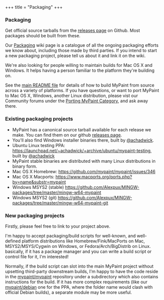 +++
title = "Packaging"
+++

### Packaging
Get official source tarballs
from the [releases page][packing.releases] on Github.
Most packages should be built from these.

Our [Packaging][packing.wiki] wiki page is a catalogue of all the
ongoing packaging efforts we know about,
including those made by third parties.
If you intend to start a new packaging project,
please tell us about it and link it on the wiki.

We're also looking for people willing to maintain builds
for Mac OS X and Windows.
It helps having a person familiar to the platform they're building on.

See the [main README file][packing.readme] for details of
how to build MyPaint from source across a variety of platforms.
If you have questions, or want to port MyPaint to
Mac OS X, Windows, another Linux distribution, please vist our Community
forums under the [Porting MyPaint Category][packing.porting],
and ask away there.

[packing.releases]: https://github.com/mypaint/mypaint/releases
[packing.wiki]: https://github.com/mypaint/mypaint/wiki/Packaging
[packing.readme]: https://github.com/mypaint/mypaint/blob/master/README.md
[packing.porting]: http://community.mypaint.org/c/development/porting

### Existing packaging projects

* MyPaint has a canonical source tarball available for each release we make. You can find them on our github [releases page](https://github.com/mypaint/mypaint/releases).
* You'll also find Windows installer binaries there, built by [@achadwick](https://github.com/achadwick).
* Ubuntu Linux testing PPA: <https://launchpad.net/~achadwick/+archive/ubuntu/mypaint-testing>, built by [@achadwick](https://github.com/achadwick)
* MyPaint stable binaries are distributed with many Linux distributions in binary form.
* Mac OS X Homebrew: <https://github.com/mypaint/mypaint/issues/346>
* Mac OS X Macports: <https://www.macports.org/ports.php?by=name&substr=mypaint>
* Windows MSYS2 (stable) <https://github.com/Alexpux/MINGW-packages/tree/master/mingw-w64-mypaint>
* Windows MSYS2 (git) <https://github.com/Alexpux/MINGW-packages/tree/master/mingw-w64-mypaint-git>

### New packaging projects

Firstly, please feel free to link to your project above.

I'm happy to accept packaging/build scripts for well-known, and well-defined platform distributions like Homebrew/Fink/MacPorts on Mac, MSYS2/MSYS/Cygwin on Windows, or Fedora/Arch/BigDistrib on Linux. basically, if it has a package manager and you can write a build script or control file for it, I'm interested!

Normally, if the build script can slot into the main MyPaint project without upsetting third-party downstream builds, I'm happy to have the code reside in the [mypaint/mypaint](https://github.com/mypaint/debian) repository under a subdirectory which also contains instructions for the build. If it has more complex requirements (like our [mypaint/debian](https://github.com/mypaint/debian) one for the PPA, where the folder name would clash with official Debian builds), a separate module may be more useful.
